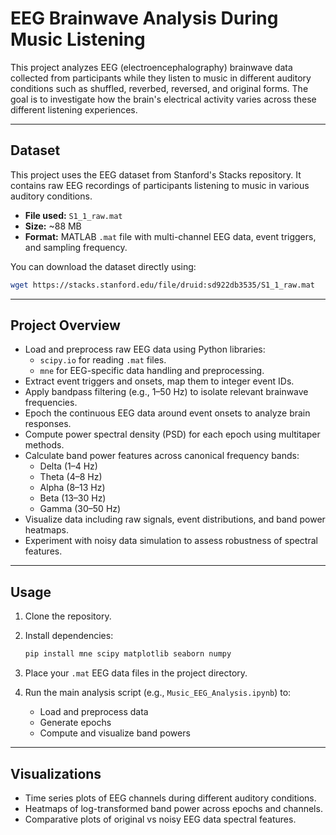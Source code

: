 # EEG Brainwave Analysis During Music Listening

This project analyzes EEG (electroencephalography) brainwave data collected from participants while they listen to music in different auditory conditions such as shuffled, reverbed, reversed, and original forms. The goal is to investigate how the brain's electrical activity varies across these different listening experiences.

---
## Dataset

This project uses the EEG dataset from Stanford's Stacks repository. It contains raw EEG recordings of participants listening to music in various auditory conditions.

- **File used:** `S1_1_raw.mat`
- **Size:** ~88 MB
- **Format:** MATLAB `.mat` file with multi-channel EEG data, event triggers, and sampling frequency.

You can download the dataset directly using:

```bash
wget https://stacks.stanford.edu/file/druid:sd922db3535/S1_1_raw.mat
```
---

## Project Overview

- Load and preprocess raw EEG data using Python libraries:
  - `scipy.io` for reading `.mat` files.
  - `mne` for EEG-specific data handling and preprocessing.
- Extract event triggers and onsets, map them to integer event IDs.
- Apply bandpass filtering (e.g., 1–50 Hz) to isolate relevant brainwave frequencies.
- Epoch the continuous EEG data around event onsets to analyze brain responses.
- Compute power spectral density (PSD) for each epoch using multitaper methods.
- Calculate band power features across canonical frequency bands:
  - Delta (1–4 Hz)
  - Theta (4–8 Hz)
  - Alpha (8–13 Hz)
  - Beta (13–30 Hz)
  - Gamma (30–50 Hz)
- Visualize data including raw signals, event distributions, and band power heatmaps.
- Experiment with noisy data simulation to assess robustness of spectral features.

---

## Usage

1. Clone the repository.
2. Install dependencies:

   ```bash
   pip install mne scipy matplotlib seaborn numpy
   ```
3. Place your `.mat` EEG data files in the project directory.

4. Run the main analysis script (e.g., `Music_EEG_Analysis.ipynb`) to:
   - Load and preprocess data
   - Generate epochs
   - Compute and visualize band powers

---

## Visualizations

- Time series plots of EEG channels during different auditory conditions.
- Heatmaps of log-transformed band power across epochs and channels.
- Comparative plots of original vs noisy EEG data spectral features.
